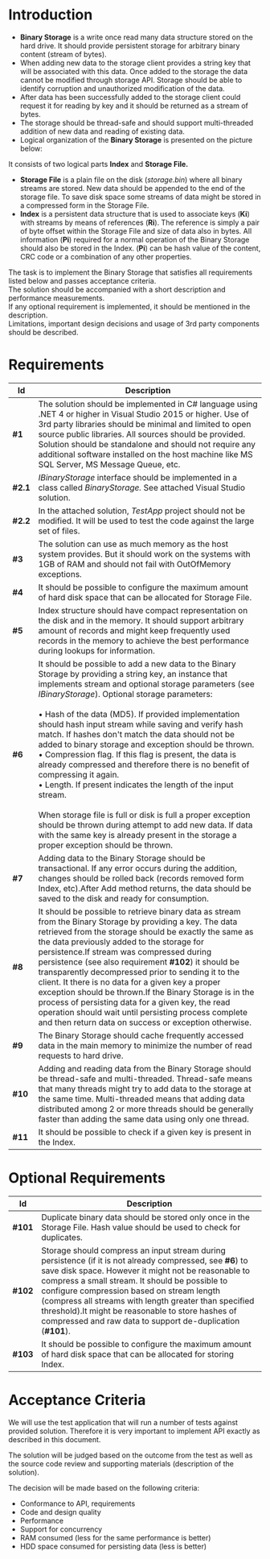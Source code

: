 # Introduction

- **Binary Storage** is a write once read many data structure stored on the hard drive. It should provide persistent storage for arbitrary binary content (stream of bytes). 
- When adding new data to the storage client provides a string key that will be associated with this data. Once added to the storage the data cannot be modified through storage API. Storage should be able to identify corruption and unauthorized modification of the data. 
- After data has been successfully added to the storage client could request it for reading by key and it should be returned as a stream of bytes. 
- The storage should be thread-safe and should support multi-threaded addition of new data and reading of existing data. 
- Logical organization of the **Binary Storage** is presented on the picture below:

It consists of two logical parts **Index** and **Storage File.**

- **Storage File** is a plain file on the disk (_storage.bin_) where all binary streams are stored. New data should be appended to the end of the storage file. To save disk space some streams of data might be stored in a compressed form in the Storage File.
- **Index** is a persistent data structure that is used to associate keys (**Ki**) with streams by means of references (**Ri**). The reference is simply a pair of byte offset within the Storage File and size of data also in bytes. All information (**Pi**) required for a normal operation of the Binary Storage should also be stored in the Index. (**Pi**) can be hash value of the content, CRC code or a combination of any other properties.

The task is to implement the Binary Storage that satisfies all requirements listed below and passes acceptance criteria.<br/> The solution should be accompanied with a short description and performance measurements.<br/> If any optional requirement is implemented, it should be mentioned in the description.<br/> Limitations, important design decisions and usage of 3rd party components should be described.

# Requirements

| Id | Description |
| --- | --- |
| **#1** | The solution should be implemented in C# language using .NET 4 or higher in Visual Studio 2015 or higher.  Use of 3rd party libraries should be minimal and limited to open source public libraries. All sources should be provided. Solution should be standalone and should not require any additional software installed on the host machine like MS SQL Server, MS Message Queue, etc. |
| **#2.1** | _IBinaryStorage_ interface should be implemented in a class called _BinaryStorage._ See attached Visual Studio solution. |
| **#2.2** | In the attached solution, _TestApp_ project should not be modified. It will be used to test the code against the large set of files. |
| **#3** | The solution can use as much memory as the host system provides. But it should work on the systems with 1GB of RAM and should not fail with OutOfMemory exceptions. |
| **#4** | It should be possible to configure the maximum amount of hard disk space that can be allocated for Storage File. |
| **#5** | Index structure should have compact representation on the disk and in the memory. It should support arbitrary amount of records and might keep frequently used records in the memory to achieve the best performance during lookups for information. |
| **#6** | It should be possible to add a new data to the Binary Storage by providing a string key, an instance that implements stream and optional storage parameters (see _IBinaryStorage_). Optional storage parameters:<br/><br/>&bull; Hash of the data (MD5). If provided implementation should hash input stream while saving and verify hash match. If hashes don't match the data should not be added to binary storage and exception should be thrown.<br/>&bull; Compression flag. If this flag is present, the data is already compressed and therefore there is no benefit of compressing it again.<br/>&bull; Length. If present indicates the length of the input stream.<br/><br/>When storage file is full or disk is full a proper exception should be thrown during attempt to add new data. If data with the same key is already present in the storage a proper exception should be thrown. |
| **#7** | Adding data to the Binary Storage should be transactional. If any error occurs during the addition, changes should be rolled back (records removed form Index, etc).After Add method returns, the data should be saved to the disk and ready for consumption. |
| **#8** | It should be possible to retrieve binary data as stream from the Binary Storage by providing a key. The data retrieved from the storage should be exactly the same as the data previously added to the storage for persistence.If stream was compressed during persistence (see also requirement **#102**) it should be transparently decompressed prior to sending it to the client. It there is no data for a given key a proper exception should be thrown.If the Binary Storage is in the process of persisting data for a given key, the read operation should wait until persisting process complete and then return data on success or exception otherwise. |
| **#9** | The Binary Storage should cache frequently accessed data in the main memory to minimize the number of read requests to hard drive. |
| **#10** | Adding and reading data from the Binary Storage should be thread-safe and multi-threaded. Thread-safe means that many threads might try to add data to the storage at the same time. Multi-threaded means that adding data distributed among 2 or more threads should be generally faster than adding the same data using only one thread. |
| **#11** | It should be possible to check if a given key is present in the Index. |

# Optional Requirements

| Id | Description |
| --- | --- |
| **#101** | Duplicate binary data should be stored only once in the Storage File. Hash value should be used to check for duplicates. |
| **#102** | Storage should compress an input stream during persistence (if it is not already compressed, see **#6**) to save disk space. However it might not be reasonable to compress a small stream. It should be possible to configure compression based on stream length (compress all streams with length greater than specified threshold).It might be reasonable to store hashes of compressed and raw data to support de-duplication (**#101**). |
| **#103** | It should be possible to configure the maximum amount of hard disk space that can be allocated for storing Index. |

# Acceptance Criteria

We will use the test application that will run a number of tests against provided solution. Therefore it is very important to implement API exactly as described in this document.

The solution will be judged based on the outcome from the test as well as the source code review and supporting materials (description of the solution).

The decision will be made based on the following criteria:

- Conformance to API, requirements
- Code and design quality
- Performance
- Support for concurrency
- RAM consumed (less for the same performance is better)
- HDD space consumed for persisting data (less is better)
